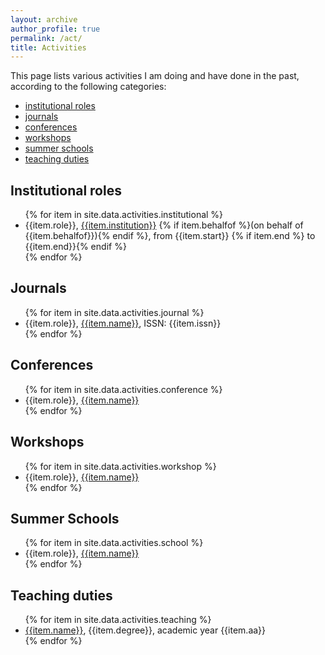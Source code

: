 ```yaml
---
layout: archive
author_profile: true
permalink: /act/
title: Activities
---
```


This page lists various activities I am doing and have done in the past, according to the following categories:

* [institutional roles](#institutional-roles)
* [journals](#journals)
* [conferences](#conferences)
* [workshops](#workshops)
* [summer schools](#summer-schools)
* [teaching duties](#teaching-duties)

## Institutional roles
<ul>
{% for item in site.data.activities.institutional %}
    <li>
        {{item.role}}, <a href="{{item.website}}">{{item.institution}}</a> {% if item.behalfof %}(on behalf of {{item.behalfof}}){% endif %}, from {{item.start}} {% if item.end %} to {{item.end}}{% endif %}
    </li>
{% endfor %}
</ul>

## Journals
<ul>
{% for item in site.data.activities.journal %}
    <li>
        {{item.role}}, <a href="{{item.url}}">{{item.name}}</a>, ISSN: {{item.issn}}
    </li>
{% endfor %}
</ul>

## Conferences
<ul>
{% for item in site.data.activities.conference %}
    <li>
        {{item.role}}, <a href="{{item.url}}">{{item.name}}</a>
    </li>
{% endfor %}
</ul>

## Workshops
<ul>
{% for item in site.data.activities.workshop %}
    <li>
        {{item.role}}, <a href="{{item.url}}">{{item.name}}</a>
    </li>
{% endfor %}
</ul>

## Summer Schools
<ul>
{% for item in site.data.activities.school %}
    <li>
        {{item.role}}, <a href="{{item.url}}">{{item.name}}</a>
    </li>
{% endfor %}
</ul>

## Teaching duties
<ul>
{% for item in site.data.activities.teaching %}
    <li>
        <a href="{{item.url}}">{{item.name}}</a>, {{item.degree}}, academic year {{item.aa}}
    </li>
{% endfor %}
</ul>